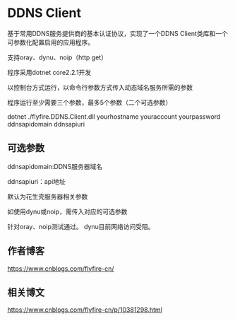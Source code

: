 # DDNS Client

基于常用DDNS服务提供商的基本认证协议，实现了一个DDNS Client类库和一个可参数化配置启用的应用程序。

支持oray、dynu、noip（http get）

程序采用dotnet core2.2.1开发

以控制台方式运行，以命令行参数方式传入动态域名服务所需的参数

程序运行至少需要三个参数，最多5个参数（二个可选参数）

dotnet ./flyfire.DDNS.Client.dll yourhostname youraccount yourpassword ddnsapidomain ddnsapiuri


## 可选参数
ddnsapidomain:DDNS服务器域名

ddnsapiuri：api地址

默认为花生壳服务器相关参数

如使用dynu或noip，需传入对应的可选参数

针对oray、noip测试通过。
dynu目前网络访问受阻。


## 作者博客

https://www.cnblogs.com/flyfire-cn/

## 相关博文

https://www.cnblogs.com/flyfire-cn/p/10381298.html
